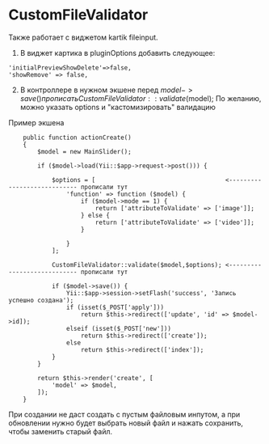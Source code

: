 # CustomFileValidator
Также работает с виджетом kartik fileinput.

1) В виджет картика в pluginOptions добавить следующее:
```
'initialPreviewShowDelete'=>false,
'showRemove' => false,
```

2) В контроллере в нужном экшене перед $model->save() прописать CustomFileValidator::validate($model);
   По желанию, можно указать options и "кастомизировать" валидацию

Пример экшена

```
    public function actionCreate()
    {
        $model = new MainSlider();

        if ($model->load(Yii::$app->request->post())) {

            $options = [                                    <---------------------------- прописали тут
                'function' => function ($model) {
                    if ($model->mode == 1) {
                        return ['attributeToValidate' => ['image']];
                    } else {
                        return ['attributeToValidate' => ['video']];
                    }

                }
            ];

            CustomFileValidator::validate($model,$options); <---------------------------- прописали тут

            if ($model->save()) {
                Yii::$app->session->setFlash('success', 'Запись успешно создана');
                if (isset($_POST['apply']))
                    return $this->redirect(['update', 'id' => $model->id]);
                elseif (isset($_POST['new']))
                    return $this->redirect(['create']);
                else
                    return $this->redirect(['index']);
            }
        }

        return $this->render('create', [
            'model' => $model,
        ]);
    }

```

При создании не даст создать с пустым файловым инпутом, а при обновлении нужно будет выбрать новый файл и нажать сохранить, чтобы заменить старый файл. 

